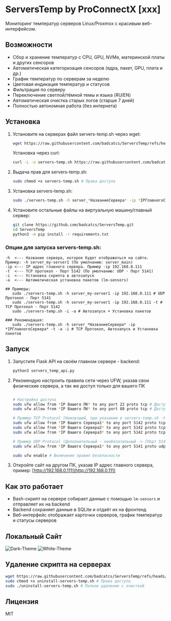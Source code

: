 # ServersTemp by ProConnectX [xxx]

Мониторинг температур серверов Linux/Proxmox с красивым веб-интерфейсом.

## Возможности
- Сбор и хранение температур с CPU, GPU, NVMe, материнской платы и других сенсоров
- Автоматическая категоризация сенсоров (ядра, пакет, GPU, плата и др.)
- График температур по серверам за неделю
- Цветовая индикация температур и статусов
- Фильтрация по серверу
- Переключение светлой/тёмной темы и языка (RU/EN)
- Автоматическая очистка старых логов (старше 7 дней)
- Полностью автономная работа (без интернета)

## Установка
1. Установите на серверах файл servers-temp.sh через wget:
   ```bash
   wget https://raw.githubusercontent.com/badcatcs/ServersTemp/refs/heads/main/servers-temp.sh
   ```
   Установка через curl:
   ```bash
   curl -L -o servers-temp.sh https://raw.githubusercontent.com/badcatcs/ServersTemp/refs/heads/main/servers-temp.sh
   ```
2. Выдача прав для servers-temp.sh:
   ```bash
   sudo chmod +x servers-temp.sh # Права доступа
   ```
3. Установка servers-temp.sh:
   ```bash
   sudo ./servers-temp.sh -h server_*НазваниеСервера* -ip *IPГлавногоСервера* -t -a -i
   ```
4. Установите остальные файлы на виртуальную машину/главный сервер:
   ```bash
   git clone https://github.com/badcatcs/ServersTemp.git
   cd ServersTemp
   python3 -m pip install -r requirements.txt
   ```

### Опции для запуска servers-temp.sh:
    -h  <--- Название сервера, которое будет отображаться на сайте. Пример: -h server_my-server1 (По умолчанию: server_main)
    -ip <--- IP адрес главного сервера. Пример -ip 192.168.0.111
    -t  <--- TCP протокол - Порт 5142 (По умолчанию: UDP - Порт 5141)
    -i  <--- Установка скрипта в автозапуск
    -a  <--- Автоматическая установка пакетов (lm-sensors)

    ## Примеры:
       sudo ./servers-temp.sh -h server_my-server1 -ip 192.168.0.111 # UDP Протокол - Порт 5141
       sudo ./servers-temp.sh -h server_my-server1 -ip 192.168.0.111 -t # TCP Протокол - Порт 5142
       sudo ./servers-temp.sh -i -a # Автозапуск + Установка пакетов

    ### Рекомендация:
       sudo ./servers-temp.sh -h server_*НазваниеСервера* -ip *IPГлавногоСервера* -t -a -i # TCP Протокол, Автозапуск и Установка пакетов
## Запуск
1. Запустите Flask API на своём главном сервере - backend:
   ```bash
   python3 servers_temp_api.py
   ```
2. Рекомендую настроить правила сети через UFW, указав свои физические сервера, а так же доступ только для вашего ПК
   ```bash

   # Настройка доступа
   sudo ufw allow from *IP Вашего ПК* to any port 22 proto tcp # Доступ для вашего ПК SSH Протокол для консоли
   sudo ufw allow from *IP Вашего ПК* to any port 80 proto tcp # Доступ для вашего ПК Локальный сайт сенсеров

   # Пример TCP Protocol (Наилучший, при указании в servers-temp.sh -t -> [Порт 5142])
   sudo ufw allow from *IP Вашего Сервера1* to any port 5142 proto tcp # Приём сенсоров с ваших серверов на главный
   sudo ufw allow from *IP Вашего Сервера2* to any port 5142 proto tcp # Приём сенсоров с ваших серверов на главный
   sudo ufw allow from *IP Вашего Сервера3* to any port 5142 proto tcp # Приём сенсоров с ваших серверов на главный

   # Пример UDP Protocol (Дополнительный - необязательный -> [Порт 5141])
   sudo ufw allow from *IP Вашего Сервера1* to any port 5141 proto udp # Приём сенсоров с ваших серверов на главный

   sudo ufw enable # Включение правил безопасности
   ```
3. Откройте сайт на другом ПК, указав IP адрес главного сервера, пример: [http://192.168.0.111](http://192.168.0.111)

## Как это работает
- Bash-скрипт на сервере собирает данные с помощью `lm-sensors` и отправляет их на backend
- Backend сохраняет данные в SQLite и отдаёт их на фронтенд
- Веб-интерфейс отображает карточки серверов, график температур и статусы серверов

## Локальный Сайт
![Dark-Theme](https://github.com/user-attachments/assets/253c47f6-1cf8-45fb-94fc-a4a02e11abee)
![White-Theme](https://github.com/user-attachments/assets/a200c050-8f11-4822-a9c4-15a87c6baf45)

## Удаление скрипта на серверах
   ```bash
   wget https://raw.githubusercontent.com/badcatcs/ServersTemp/refs/heads/main/uninstall-servers-temp.sh
   sudo chmod +x uninstall-servers-temp.sh # Права доступа
   sudo ./uninstall-servers-temp.sh # Полное удаление с очисткой
   ```

## Лицензия
MIT

